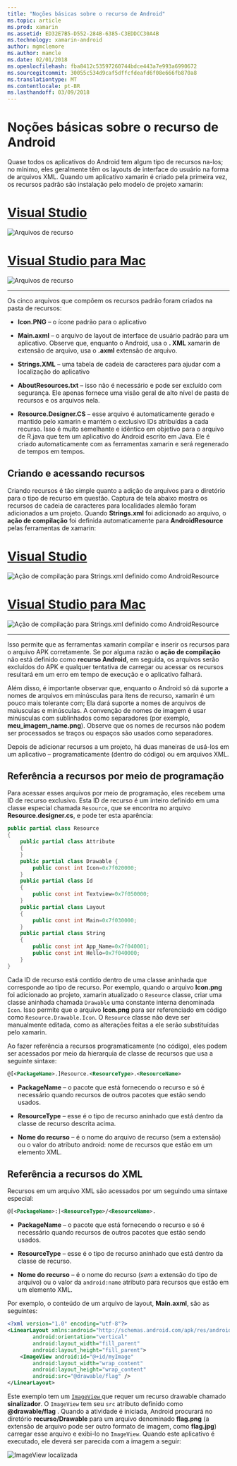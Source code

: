 ```yaml
---
title: "Noções básicas sobre o recurso de Android"
ms.topic: article
ms.prod: xamarin
ms.assetid: ED32E7B5-D552-284B-6385-C3EDDCC30A4B
ms.technology: xamarin-android
author: mgmclemore
ms.author: mamcle
ms.date: 02/01/2018
ms.openlocfilehash: fba8412c53597260744bdce443a7e993a6990672
ms.sourcegitcommit: 30055c534d9caf5dffcfdeafd6f08e666fb870a8
ms.translationtype: MT
ms.contentlocale: pt-BR
ms.lasthandoff: 03/09/2018
---
```

# <a name="android-resource-basics"></a>Noções básicas sobre o recurso de Android

Quase todos os aplicativos do Android tem algum tipo de recursos na-los; no mínimo, eles geralmente têm os layouts de interface do usuário na forma de arquivos XML. Quando um aplicativo xamarin é criado pela primeira vez, os recursos padrão são instalação pelo modelo de projeto xamarin:

# <a name="visual-studiotabvswin"></a>[Visual Studio](#tab/vswin)

![Arquivos de recurso](android-resource-basics-images/01-resource-files-vs.png)
 
# <a name="visual-studio-for-mactabvsmac"></a>[Visual Studio para Mac](#tab/vsmac)

![Arquivos de recurso](android-resource-basics-images/01-resource-files-xs.png)
 
-----

Os cinco arquivos que compõem os recursos padrão foram criados na pasta de recursos:

-  **Icon.PNG** &ndash; o ícone padrão para o aplicativo

-  **Main.axml** &ndash; o arquivo de layout de interface de usuário padrão para um aplicativo. Observe que, enquanto o Android, usa o **. XML** xamarin de extensão de arquivo, usa o **.axml** extensão de arquivo.

-  **Strings.XML** &ndash; uma tabela de cadeia de caracteres para ajudar com a localização do aplicativo

-  **AboutResources.txt** &ndash; isso não é necessário e pode ser excluído com segurança. Ele apenas fornece uma visão geral de alto nível de pasta de recursos e os arquivos nela.

-  **Resource.Designer.CS** &ndash; esse arquivo é automaticamente gerado e mantido pelo xamarin e mantém o exclusivo IDs atribuídas a cada recurso. Isso é muito semelhante e idêntico em objetivo para o arquivo de R.java que tem um aplicativo do Android escrito em Java. Ele é criado automaticamente com as ferramentas xamarin e será regenerado de tempos em tempos.


## <a name="creating-and-accessing-resources"></a>Criando e acessando recursos

Criando recursos é tão simple quanto a adição de arquivos para o diretório para o tipo de recurso em questão. Captura de tela abaixo mostra os recursos de cadeia de caracteres para localidades alemão foram adicionados a um projeto. Quando **Strings.xml** foi adicionado ao arquivo, o **ação de compilação** foi definida automaticamente para **AndroidResource** pelas ferramentas de xamarin:

# <a name="visual-studiotabvswin"></a>[Visual Studio](#tab/vswin)

![Ação de compilação para Strings.xml definido como AndroidResource](android-resource-basics-images/02-build-action-vs.png)
 
# <a name="visual-studio-for-mactabvsmac"></a>[Visual Studio para Mac](#tab/vsmac)

![Ação de compilação para Strings.xml definido como AndroidResource](android-resource-basics-images/02-build-action-xs.png)
 
-----
 

Isso permite que as ferramentas xamarin compilar e inserir os recursos para o arquivo APK corretamente. Se por alguma razão o **ação de compilação** não está definido como **recurso Android**, em seguida, os arquivos serão excluídos do APK e qualquer tentativa de carregar ou acessar os recursos resultará em um erro em tempo de execução e o aplicativo falhará.

Além disso, é importante observar que, enquanto o Android só dá suporte a nomes de arquivos em minúsculas para itens de recurso, xamarin é um pouco mais tolerante com; Ela dará suporte a nomes de arquivos de maiusculas e minúsculas. A convenção de nomes de imagem é usar minúsculas com sublinhados como separadores (por exemplo, **meu\_imagem\_name.png**). Observe que os nomes de recursos não podem ser processados se traços ou espaços são usados como separadores.

Depois de adicionar recursos a um projeto, há duas maneiras de usá-los em um aplicativo &ndash; programaticamente (dentro do código) ou em arquivos XML.


## <a name="referencing-resources-programmatically"></a>Referência a recursos por meio de programação

Para acessar esses arquivos por meio de programação, eles recebem uma ID de recurso exclusivo. Esta ID de recurso é um inteiro definido em uma classe especial chamada `Resource`, que se encontra no arquivo **Resource.designer.cs**, e pode ter esta aparência:

```csharp
public partial class Resource
{
    public partial class Attribute
    {
    }
    public partial class Drawable {
        public const int Icon=0x7f020000;
    }
    public partial class Id
    {
        public const int Textview=0x7f050000;
    }
    public partial class Layout
    {
        public const int Main=0x7f030000;
    }
    public partial class String
    {
        public const int App_Name=0x7f040001;
        public const int Hello=0x7f040000;
    }
}
```

Cada ID de recurso está contido dentro de uma classe aninhada que corresponde ao tipo de recurso. Por exemplo, quando o arquivo **Icon.png** foi adicionado ao projeto, xamarin atualizado o `Resource` classe, criar uma classe aninhada chamada `Drawable` uma constante interna denominada `Icon`.
Isso permite que o arquivo **Icon.png** para ser referenciado em código como `Resource.Drawable.Icon`. O `Resource` classe não deve ser manualmente editada, como as alterações feitas a ele serão substituídas pelo xamarin.

Ao fazer referência a recursos programaticamente (no código), eles podem ser acessados por meio da hierarquia de classe de recursos que usa a seguinte sintaxe:

```xml
@[<PackageName>.]Resource.<ResourceType>.<ResourceName>
```

-  **PackageName** &ndash; o pacote que está fornecendo o recurso e só é necessário quando recursos de outros pacotes que estão sendo usados.

-  **ResourceType** &ndash; esse é o tipo de recurso aninhado que está dentro da classe de recurso descrita acima.

-  **Nome do recurso** &ndash; é o nome do arquivo de recurso (sem a extensão) ou o valor do atributo android: nome de recursos que estão em um elemento XML.


## <a name="referencing-resources-from-xml"></a>Referência a recursos do XML

Recursos em um arquivo XML são acessados por um seguindo uma sintaxe especial:

```xml
@[<PackageName>:]<ResourceType>/<ResourceName>.
```

-  **PackageName** &ndash; o pacote que está fornecendo o recurso e só é necessário quando recursos de outros pacotes que estão sendo usados.

-  **ResourceType** &ndash; esse é o tipo de recurso aninhado que está dentro da classe de recurso.

-  **Nome do recurso** &ndash; é o nome do recurso (*sem* a extensão do tipo de arquivo) ou o valor da `android:name` atributo para recursos que estão em um elemento XML.

Por exemplo, o conteúdo de um arquivo de layout, **Main.axml**, são as seguintes:

```xml
<?xml version="1.0" encoding="utf-8"?>
<LinearLayout xmlns:android="http://schemas.android.com/apk/res/android"
        android:orientation="vertical"
        android:layout_width="fill_parent"
        android:layout_height="fill_parent">
    <ImageView android:id="@+id/myImage"
        android:layout_width="wrap_content"
        android:layout_height="wrap_content"
        android:src="@drawable/flag" />
</LinearLayout>
```

Este exemplo tem um [ `ImageView` ](https://developer.xamarin.com/recipes/android/controls/imageview) que requer um recurso drawable chamado **sinalizador**. O `ImageView` tem seu `src` atributo definido como  **@drawable/flag** . Quando a atividade é iniciada, Android procurará no diretório **recurso/Drawable** para um arquivo denominado **flag.png** (a extensão de arquivo pode ser outro formato de imagem, como **flag.jpg**) carregar esse arquivo e exibi-lo no `ImageView`.
Quando este aplicativo é executado, ele deverá ser parecida com a imagem a seguir:

![ImageView localizada](android-resource-basics-images/03-localized-screenshot.png)

